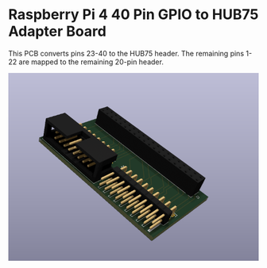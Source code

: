 # Raspberry Pi 4 40 Pin GPIO to HUB75 Adapter Board

This PCB converts pins 23-40 to the HUB75 header. The remaining pins 1-22 are mapped to the remaining 20-pin header.

![](image.png)
